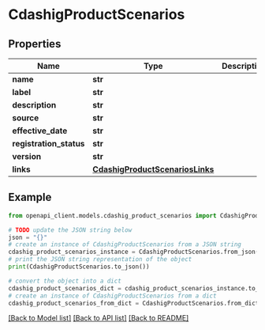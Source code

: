 # CdashigProductScenarios


## Properties

Name | Type | Description | Notes
------------ | ------------- | ------------- | -------------
**name** | **str** |  | [optional] 
**label** | **str** |  | [optional] 
**description** | **str** |  | [optional] 
**source** | **str** |  | [optional] 
**effective_date** | **str** |  | [optional] 
**registration_status** | **str** |  | [optional] 
**version** | **str** |  | [optional] 
**links** | [**CdashigProductScenariosLinks**](CdashigProductScenariosLinks.md) |  | [optional] 

## Example

```python
from openapi_client.models.cdashig_product_scenarios import CdashigProductScenarios

# TODO update the JSON string below
json = "{}"
# create an instance of CdashigProductScenarios from a JSON string
cdashig_product_scenarios_instance = CdashigProductScenarios.from_json(json)
# print the JSON string representation of the object
print(CdashigProductScenarios.to_json())

# convert the object into a dict
cdashig_product_scenarios_dict = cdashig_product_scenarios_instance.to_dict()
# create an instance of CdashigProductScenarios from a dict
cdashig_product_scenarios_from_dict = CdashigProductScenarios.from_dict(cdashig_product_scenarios_dict)
```
[[Back to Model list]](../README.md#documentation-for-models) [[Back to API list]](../README.md#documentation-for-api-endpoints) [[Back to README]](../README.md)


